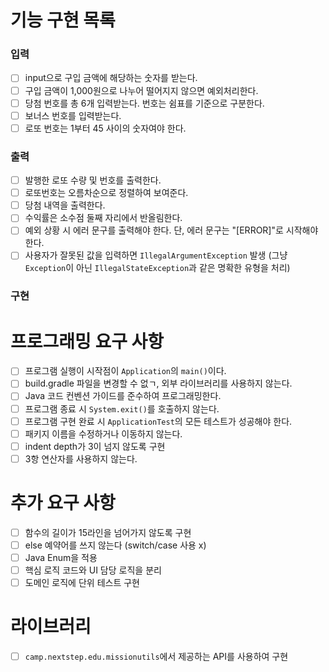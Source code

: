 # 기능 구현 목록

### 입력
- [ ] input으로 구입 금액에 해당하는 숫자를 받는다.
- [ ] 구입 금액이 1,000원으로 나누어 떨어지지 않으면 예외처리한다.
- [ ] 당첨 번호를 총 6개 입력받는다. 번호는 쉼표를 기준으로 구분한다.
- [ ] 보너스 번호를 입력받는다.
- [ ] 로또 번호는 1부터 45 사이의 숫자여야 한다.

### 출력
- [ ] 발행한 로또 수량 및 번호를 출력한다.
- [ ] 로또번호는 오름차순으로 정렬하여 보여준다.
- [ ] 당첨 내역을 출력한다.
- [ ] 수익률은 소수점 둘째 자리에서 반올림한다.
- [ ] 예외 상황 시 에러 문구를 출력해야 한다. 단, 에러 문구는 "[ERROR]"로 시작해야 한다.
- [ ] 사용자가 잘못된 값을 입력하면 `IllegalArgumentException` 발생 (그냥 `Exception`이 아닌 `IllegalStateException`과 같은 명확한 유형을 처리)

### 구현

# 프로그래밍 요구 사항
- [ ] 프로그램 실행이 시작점이 `Application`의 `main()`이다.
- [ ] build.gradle 파일을 변경할 수 없ㄱ, 외부 라이브러리를 사용하지 않는다.
- [ ] Java 코드 컨벤션 가이드를 준수하여 프로그래밍한다.
- [ ] 프로그램 종료 시 `System.exit()`를 호출하지 않는다.
- [ ] 프로그램 구현 완료 시 `ApplicationTest`의 모든 테스트가 성공해야 한다.
- [ ] 패키지 이름을 수정하거나 이동하지 않는다.
- [ ] indent depth가 3이 넘지 않도록 구현
- [ ] 3항 연산자를 사용하지 않는다.

# 추가 요구 사항
- [ ] 함수의 길이가 15라인을 넘어가지 않도록 구현
- [ ] else 예약어를 쓰지 않는다 (switch/case 사용 x)
- [ ] Java Enum을 적용
- [ ] 핵심 로직 코드와 UI 담당 로직을 분리
- [ ] 도메인 로직에 단위 테스트 구현

# 라이브러리
- [ ] `camp.nextstep.edu.missionutils`에서 제공하는 API를 사용하여 구현